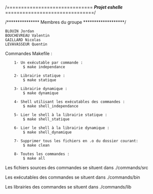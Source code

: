 /============================== ***Projet eshelle*** ===============================/
<!-- -->
/*************** Membres du groupe *******************/
<!-- -->
    BLOUIN Jordan
    BOUCHEVREAU Valentin
    GAILLARD Nicolas
    LEVAVASSEUR Quentin
<!-- -->
Commandes Makefile :

        1- Un exécutable par commande :
            $ make independance
            
        2- Librairie statique :
            $ make statique
            
        3- Librairie dynamique :
            $ make dynamique
            
        4- Shell utilisant les exécutables des commandes :
            $ make shell_independance
            
        5- Lier le shell à la librairie statique :
            $ make shell_statique
        
        6- Lier le shell à la librairie dynamique :
            $ make shell_dynamique
            
        7- Supprimer tous les fichiers en .o du dossier courant:
            $ make clean
            
        8- Toutes les commandes :
            $ make all
<!-- -->
Les fichiers sources des commandes se situent dans  ./commands/src
<!-- -->
Les exécutables des commandes se situent dans       ./commands/bin
<!-- -->
Les librairies des commandes se situent dans        ./commands/lib